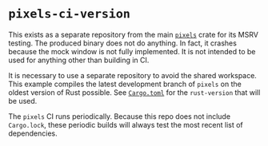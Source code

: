 # `pixels-ci-version`

This exists as a separate repository from the main [`pixels`](https://crates.io/crates/pixels) crate for its MSRV testing. The produced binary does not do anything. In fact, it crashes because the mock window is not fully implemented. It is not intended to be used for anything other than building in CI.

It is necessary to use a separate repository to avoid the shared workspace. This example compiles the latest development branch of `pixels` on the oldest version of Rust possible. See [`Cargo.toml`](https://github.com/parasyte/pixels/blob/main/Cargo.toml) for the `rust-version` that will be used.

The `pixels` CI runs periodically. Because this repo does not include `Cargo.lock`, these periodic builds will always test the most recent list of dependencies.
